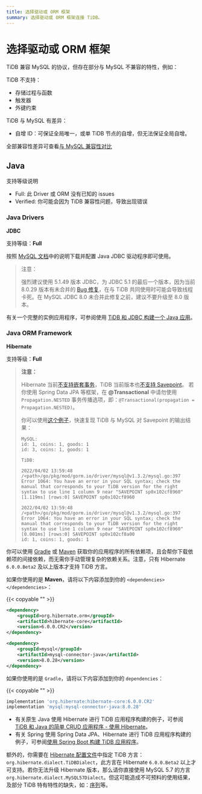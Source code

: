 ```yaml
---
title: 选择驱动或 ORM 框架
summary: 选择驱动或 ORM 框架连接 TiDB。
---
```


# 选择驱动或 ORM 框架

TiDB 兼容 MySQL 的协议，但存在部分与 MySQL 不兼容的特性，例如：

TiDB 不支持：

- 存储过程与函数
- 触发器
- 外键约束

TiDB 与 MySQL 有差异：

- 自增 ID：可保证全局唯一，或单 TiDB 节点的自增，但无法保证全局自增。

全部兼容性差异可查看[与 MySQL 兼容性对比](/mysql-compatibility.md)

## Java

支持等级说明

- Full: 此 Driver 或 ORM 没有已知的 issues
- Verified: 你可能会因为 TiDB 兼容性问题，导致出现错误

### Java Drivers

**JDBC**

支持等级：**Full**

按照 [MySQL 文档](https://dev.mysql.com/doc/connector-j/5.1/en/)中的说明下载并配置 Java JDBC 驱动程序即可使用。

> 注意：
>
> 强烈建议使用 5.1.49 版本 JDBC，为 JDBC 5.1 的最后一个版本，因为当前 8.0.29 版本有未合并的 [Bug 修复](https://bugs.mysql.com/bug.php?id=106252)，在与 TiDB 共同使用时可能会导致线程卡死。在 MySQL JDBC 8.0 未合并此修复之前，建议不要升级至 8.0 版本。

有关一个完整的实例应用程序，可参阅使用 [TiDB 和 JDBC 构建一个 Java 应用](/develop/dev-guide-sample-application-java.md#第-2-步获取代码)。

### Java ORM Framework

**Hibernate**

支持等级：**Full**

> **注意：**
>
> Hibernate 当前[不支持嵌套事务](https://stackoverflow.com/questions/37927208/nested-transaction-in-spring-app-with-jpa-postgres)，TiDB 当前版本也[不支持 Savepoint](https://github.com/pingcap/tidb/issues/6840)。
> 若你使用 Spring Data JPA 等框架，在 **@Transactional** 中请勿使用 `Propagation.NESTED` 事务传播选项，即：`@Transactional(propagation = Propagation.NESTED)`。
>
> 你可以使用[这个例子](https://github.com/Icemap/tidb-savepoint)，快速复现 TiDB 与 MySQL 对 Savepoint 的输出结果：
>
> ```
> MySQL:
> id: 1, coins: 1, goods: 1
> id: 3, coins: 1, goods: 1
>
> TiDB:
>
> 2022/04/02 13:59:48 /<path>/go/pkg/mod/gorm.io/driver/mysql@v1.3.2/mysql.go:397 Error 1064: You have an error in your SQL syntax; check the manual that corresponds to your TiDB version for the right syntax to use line 1 column 9 near "SAVEPOINT sp0x102cf8960"
> [1.119ms] [rows:0] SAVEPOINT sp0x102cf8960
>
> 2022/04/02 13:59:48 /<path>/go/pkg/mod/gorm.io/driver/mysql@v1.3.2/mysql.go:397 Error 1064: You have an error in your SQL syntax; check the manual that corresponds to your TiDB version for the right syntax to use line 1 column 9 near "SAVEPOINT sp0x102cf8960"
> [0.001ms] [rows:0] SAVEPOINT sp0x102cf8a00
> id: 1, coins: 1, goods: 1
> ```

你可以使用 [Gradle](https://gradle.org/install) 或 [Maven](https://maven.apache.org/install.html) 获取你的应用程序的所有依赖项，且会帮你下载依赖项的间接依赖，而无需你手动管理复杂的依赖关系。注意，只有 Hibernate `6.0.0.Beta2` 及以上版本才支持 TiDB 方言。

如果你使用的是 **Maven**，请将以下内容添加到你的 `<dependencies></dependencies>`：

{{< copyable "" >}}

```xml
<dependency>
    <groupId>org.hibernate.orm</groupId>
    <artifactId>hibernate-core</artifactId>
    <version>6.0.0.CR2</version>
</dependency>

<dependency>
    <groupId>mysql</groupId>
    <artifactId>mysql-connector-java</artifactId>
    <version>8.0.28</version>
</dependency>
```

如果你使用的是 `Gradle`，请将以下内容添加到你的 `dependencies`：

{{< copyable "" >}}

```gradle
implementation 'org.hibernate:hibernate-core:6.0.0.CR2'
implementation 'mysql:mysql-connector-java:8.0.28'
```

- 有关原生 Java 使用 Hibernate 进行 TiDB 应用程序构建的例子，可参阅 [TiDB 和 Java 的简单 CRUD 应用程序 - 使用 Hibernate](/develop/dev-guide-sample-application-java.md#第-2-步获取代码)。
- 有关 Spring 使用 Spring Data JPA、Hibernate 进行 TiDB 应用程序构建的例子，可参阅[使用 Spring Boot 构建 TiDB 应用程序](/develop/dev-guide-sample-application-spring-boot.md)。

额外的，你需要在 [Hibernate 配置文件](https://www.tutorialspoint.com/hibernate/hibernate_configuration.htm)中指定 TiDB 方言： `org.hibernate.dialect.TiDBDialect`，此方言在 Hibernate `6.0.0.Beta2` 以上才可支持。若你无法升级 Hibernate 版本，那么请你直接使用 MySQL 5.7 的方言 `org.hibernate.dialect.MySQL57Dialect`。但这可能造成不可预料的使用结果，及部分 TiDB 特有特性的缺失，如：[序列](/sql-statements/sql-statement-create-sequence.md)等。
